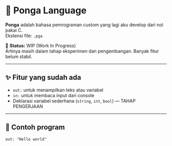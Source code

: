# 🐧 Ponga Language

**Ponga** adalah bahasa pemrograman custom yang lagi aku develop dari nol pakai C.  
Ekstensi file: `.pga`  

🚧 **Status:** WIP (Work In Progress)  
Artinya masih dalam tahap eksperimen dan pengembangan. Banyak fitur belum stabil.

---

## ✨ Fitur yang sudah ada
- `out:` untuk menampilkan teks atau variabel  
- `in:` untuk membaca input dari console  
- Deklarasi variabel sederhana (`string`, `int`, `bool`) — TAHAP PENGERJAAN

---

## 📂 Contoh program

```pga
out: "Hello world"
